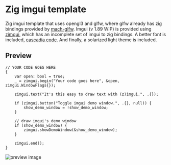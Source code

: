 # Zig imgui template
Zig imgui template that uses opengl3 and glfw, where glfw already has zig bindings provided by [mach-glfw](https://github.com/hexops/mach-glfw). Imgui (v 1.89 WIP) is provided using [zimgui](https://github.com/dumheter/zimgui), which has an incomplete set of imgui to zig bindings. A better font is included, [cascadia code](https://github.com/microsoft/cascadia-code). And finally, a solarized light theme is included.

## Preview
``` zig
// YOUR CODE GOES HERE
{
    var open: bool = true;
    _ = zimgui.begin("Your code goes here", &open, zimgui.WindowFlags{});

    zimgui.text("It's this easy to draw text with (z)imgui.", .{});

    if (zimgui.button("Toggle imgui demo window.", .{}, null)) {
        show_demo_window = !show_demo_window;
    }

    // draw imgui's demo window
    if (show_demo_window) {
        zimgui.showDemoWindow(&show_demo_window);
    }

    zimgui.end();
}
```
![preview image](https://github.com/dumheter/zig-imgui-template/blob/main/preview.png)
